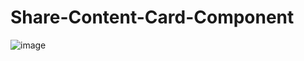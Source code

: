 # Share-Content-Card-Component
![image](https://github.com/shruti-875/Share-Content-Card-Component/assets/107703680/a876edc7-c766-497d-9e1a-5c4eff7ab642)
